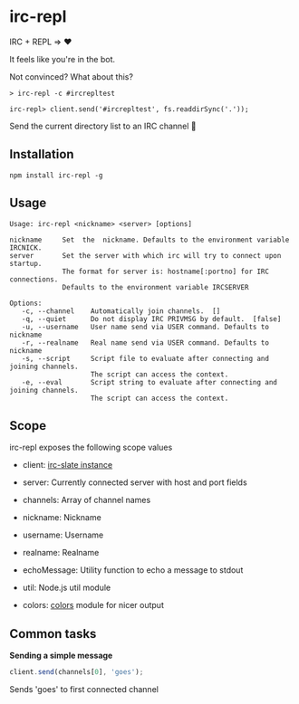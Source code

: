 # irc-repl

IRC + REPL => :heart: 

It feels like you're in the bot.

Not convinced? What about this?

```
> irc-repl -c #ircrepltest

irc-repl> client.send('#ircrepltest', fs.readdirSync('.'));
```

Send the current directory list to an IRC channel :dancers:

## Installation

```
npm install irc-repl -g
```

## Usage

```
Usage: irc-repl <nickname> <server> [options]

nickname     Set  the  nickname. Defaults to the environment variable IRCNICK.
server       Set the server with which irc will try to connect upon startup. 
             The format for server is: hostname[:portno] for IRC  connections. 
             Defaults to the environment variable IRCSERVER

Options:
   -c, --channel    Automatically join channels.  []
   -q, --quiet      Do not display IRC PRIVMSG by default.  [false]
   -u, --username   User name send via USER command. Defaults to nickname
   -r, --realname   Real name send via USER command. Defaults to nickname
   -s, --script     Script file to evaluate after connecting and joining channels.
                    The script can access the context.
   -e, --eval       Script string to evaluate after connecting and joining channels. 
                    The script can access the context.	
```

## Scope

irc-repl exposes the following scope values

* client: [irc-slate instance](https://github.com/slate/slate-irc)
* server: Currently connected server with host and port fields
* channels: Array of channel names
* nickname: Nickname
* username: Username
* realname: Realname

* echoMessage: Utility function to echo a message to stdout
* util: Node.js util module
* colors: [colors](https://github.com/Marak/colors.js) module for nicer output

## Common tasks

__Sending a simple message__

```javascript
client.send(channels[0], 'goes');
```

Sends 'goes' to first connected channel

